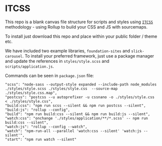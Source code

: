 # ITCSS

This repo is a blank canvas file structure for scripts and styles using [```ITCSS```](https://www.xfive.co/blog/itcss-scalable-maintainable-css-architecture/) methodology - using Rollup to build your CSS and JS with sourcemaps.

To install just download this repo and place within your public folder / theme etc.

We have included two example libraries, `foundation-sites` and `slick-carousel`. To install your preferred framework, just use a package manager and update the references in `styles/style.scss` and `scripts/application.js`.

Commands can be seen in `package.json` file:

```
"scss": "node-sass --output-style expanded --include-path node_modules ./styles/style.scss ./styles/style.css  --source-map ./styles/style.css.map",
"postcss": "postcss --u autoprefixer -u cssnano -o ./styles/style.css < ./styles/style.css",
"build:css": "npm run scss --silent && npm run postcss --silent",
"build:js": "rollup --config",
"build": "npm run build:css --silent && npm run build:js --silent",
"watch:css": "onchange './styles/application/**/*.scss' -- npm run build:css --silent",
"watch:js": "rollup --config --watch",
"watch": "npm-run-all --parallel 'watch:css --silent' 'watch:js --silent'",
"start": "npm run watch --silent"
```